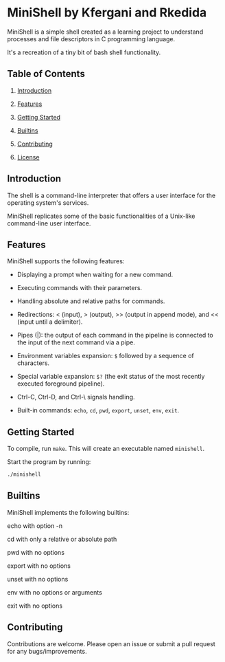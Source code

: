 # MiniShell by Kfergani and Rkedida
MiniShell is a simple shell created as a learning project to understand processes and file descriptors in C programming language.
  
It's a recreation of a tiny bit of bash shell functionality.

## Table of Contents

1. [Introduction](#Introduction)

2. [Features](#Features)

3. [Getting Started](#Getting-Started)

4. [Builtins](#Builtins)

5. [Contributing](#Contributing)

6. [License](#License)

## Introduction

The shell is a command-line interpreter that offers a user interface for the operating system's services.
  
MiniShell replicates some of the basic functionalities of a Unix-like command-line user interface.

## Features

MiniShell supports the following features:

- Displaying a prompt when waiting for a new command.

- Executing commands with their parameters.

- Handling absolute and relative paths for commands.

- Redirections: < (input), > (output), >> (output in append mode), and << (input until a delimiter).

- Pipes (|): the output of each command in the pipeline is connected to the input of the next command via a pipe.

- Environment variables expansion: `$` followed by a sequence of characters.

- Special variable expansion: `$?` (the exit status of the most recently executed foreground pipeline).

- Ctrl-C, Ctrl-D, and Ctrl-\ signals handling.

- Built-in commands: `echo`, `cd`, `pwd`, `export`, `unset`, `env`, `exit`.
  
## Getting Started

To compile, run `make`.
This will create an executable named `minishell`.

Start the program by running:

```bash
./minishell
```

## Builtins
MiniShell implements the following builtins:

echo with option -n

cd with only a relative or absolute path

pwd with no options

export with no options

unset with no options

env with no options or arguments

exit with no options

## Contributing
Contributions are welcome. Please open an issue or submit a pull request for any bugs/improvements.
